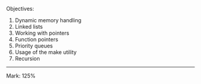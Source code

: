 Objectives:
1. Dynamic memory handling
2. Linked lists
3. Working with pointers
4. Function pointers
5. Priority queues
6. Usage of the make utility
7. Recursion
- - -
Mark: 125%
